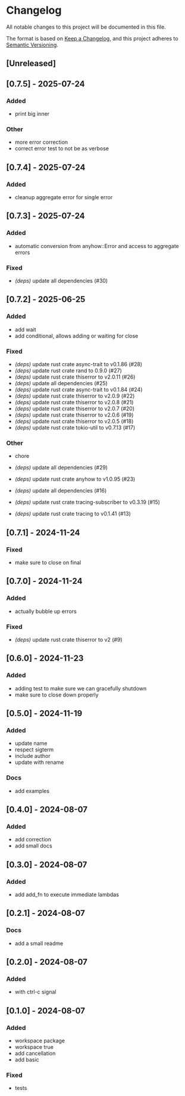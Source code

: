 # Changelog
All notable changes to this project will be documented in this file.

The format is based on [Keep a Changelog](https://keepachangelog.com/en/1.0.0/),
and this project adheres to [Semantic Versioning](https://semver.org/spec/v2.0.0.html).

## [Unreleased]

## [0.7.5] - 2025-07-24

### Added
- print big inner

### Other
- more error correction
- correct error test to not be as verbose

## [0.7.4] - 2025-07-24

### Added
- cleanup aggregate error for single error

## [0.7.3] - 2025-07-24

### Added
- automatic conversion from anyhow::Error and access to aggregate errors

### Fixed
- *(deps)* update all dependencies (#30)

## [0.7.2] - 2025-06-25

### Added
- add wait
- add conditional, allows adding or waiting for close

### Fixed
- *(deps)* update rust crate async-trait to v0.1.86 (#28)
- *(deps)* update rust crate rand to 0.9.0 (#27)
- *(deps)* update rust crate thiserror to v2.0.11 (#26)
- *(deps)* update all dependencies (#25)
- *(deps)* update rust crate async-trait to v0.1.84 (#24)
- *(deps)* update rust crate thiserror to v2.0.9 (#22)
- *(deps)* update rust crate thiserror to v2.0.8 (#21)
- *(deps)* update rust crate thiserror to v2.0.7 (#20)
- *(deps)* update rust crate thiserror to v2.0.6 (#19)
- *(deps)* update rust crate thiserror to v2.0.5 (#18)
- *(deps)* update rust crate tokio-util to v0.7.13 (#17)

### Other
- chore

- *(deps)* update all dependencies (#29)
- *(deps)* update rust crate anyhow to v1.0.95 (#23)
- *(deps)* update all dependencies (#16)
- *(deps)* update rust crate tracing-subscriber to v0.3.19 (#15)
- *(deps)* update rust crate tracing to v0.1.41 (#13)

## [0.7.1] - 2024-11-24

### Fixed
- make sure to close on final

## [0.7.0] - 2024-11-24

### Added
- actually bubble up errors

### Fixed
- *(deps)* update rust crate thiserror to v2 (#9)

## [0.6.0] - 2024-11-23

### Added
- adding test to make sure we can gracefully shutdown
- make sure to close down properly

## [0.5.0] - 2024-11-19

### Added
- update name
- respect sigterm
- include author
- update with rename

### Docs
- add examples

## [0.4.0] - 2024-08-07

### Added
- add correction
- add small docs

## [0.3.0] - 2024-08-07

### Added
- add add_fn to execute immediate lambdas

## [0.2.1] - 2024-08-07

### Docs
- add a small readme

## [0.2.0] - 2024-08-07

### Added
- with ctrl-c signal

## [0.1.0] - 2024-08-07

### Added
- workspace package
- workspace true
- add cancellation
- add basic

### Fixed
- tests
